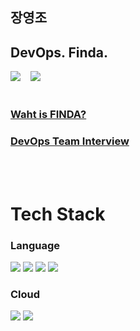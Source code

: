  ## **장영조**  
  ## DevOps. Finda. 
  
<img src="https://img.shields.io/badge/yeongjo@finda.co.kr-EA4335?style=flat-square&logo=Gmail&logoColor=white"> &nbsp;&nbsp;
<img src="https://img.shields.io/badge/ww3690vv@gmail.com-EA4335?style=flat-square&logo=Gmail&logoColor=white">    
<br>

###    [Waht is FINDA?](http://www.finda.co.kr)  
###    [DevOps Team Interview](https://www.post.finda.co.kr/people230519)

        
<br>
<br>

# Tech Stack  


### Language
<img src="https://img.shields.io/badge/C-A8B9CC?style=flat-square&logo=C&logoColor=white">  <img src="https://img.shields.io/badge/C++-00599C?style=flat-square&logo=C&logoColor=white">  <img src="https://img.shields.io/badge/Python-3776AB?style=flat-square&logo=Python&logoColor=white">  <img src="https://img.shields.io/badge/Node.js-339933?style=flat-square&logo=Node.js&logoColor=white">

### Cloud
<img src="https://img.shields.io/badge/AWS-FF9900?style=flat-square&logo=Amazon AWS&logoColor=white">  <img src="https://img.shields.io/badge/NaverCloud-03C75A?style=flat-square&logo=Naver&logoColor=white">

<!--
**YeongJJo/YeongJJo** is a ✨ _special_ ✨ repository because its `README.md` (this file) appears on your GitHub profile.

Here are some ideas to get you started:

- 🔭 I’m currently working on ...
- 🌱 I’m currently learning ...
- 👯 I’m looking to collaborate on ...
- 🤔 I’m looking for help with ...
- 💬 Ask me about ...
- 📫 How to reach me: ...
- 😄 Pronouns: ...
- ⚡ Fun fact: ...
-->
